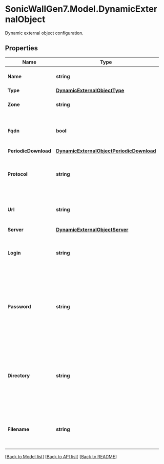 # SonicWallGen7.Model.DynamicExternalObject
Dynamic external object configuration.

## Properties

Name | Type | Description | Notes
------------ | ------------- | ------------- | -------------
**Name** | **string** | Edit dynamic external object name. | 
**Type** | [**DynamicExternalObjectType**](DynamicExternalObjectType.md) |  | [optional] 
**Zone** | **string** | Set dynamic external object zon. | [optional] 
**Fqdn** | **bool** | Enable dynamic external object FQDN flag. | [optional] 
**PeriodicDownload** | [**DynamicExternalObjectPeriodicDownload**](DynamicExternalObjectPeriodicDownload.md) |  | [optional] 
**Protocol** | **string** | Set the dynamic external object download protocol. | [optional] 
**Url** | **string** | Set the external dynamic object HTTPS URL. | [optional] 
**Server** | [**DynamicExternalObjectServer**](DynamicExternalObjectServer.md) |  | [optional] 
**Login** | **string** | Set the external dynamic object FTP server&#39;s login name. | [optional] 
**Password** | **string** | Set the external dynamic object FTP server&#39;s login password. * Set to null to represent an unconfigured state. | [optional] 
**Directory** | **string** | Set the external dynamic object FTP server&#39;s directory path. * Set to null to represent an unconfigured state. | [optional] 
**Filename** | **string** | Set the external dynamic object FTP server&#39;s filename. | [optional] 

[[Back to Model list]](../README.md#documentation-for-models) [[Back to API list]](../README.md#documentation-for-api-endpoints) [[Back to README]](../README.md)

